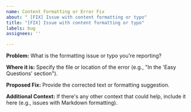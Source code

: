 ```yaml
---
name: Content Formatting or Error Fix
about: " [FIX] Issue with content formatting or typo"
title: "[FIX] Issue with content formatting or typo"
labels: bug
assignees: ''

---
```


**Problem:**
What is the formatting issue or typo you're reporting?

**Where it is:**
Specify the file or location of the error (e.g., "In the 'Easy Questions' section").

**Proposed Fix:**
Provide the corrected text or formatting suggestion.

**Additional Context:**
If there's any other context that could help, include it here (e.g., issues with Markdown formatting).
